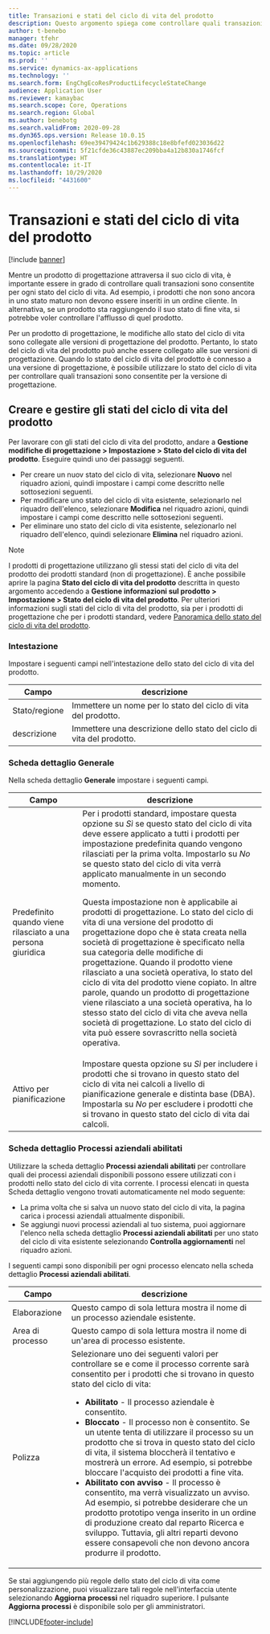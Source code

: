 ```yaml
---
title: Transazioni e stati del ciclo di vita del prodotto
description: Questo argomento spiega come controllare quali transazioni sono consentite per ogni stato del ciclo di vita mentre un prodotto di progettazione attraversa il suo ciclo di vita.
author: t-benebo
manager: tfehr
ms.date: 09/28/2020
ms.topic: article
ms.prod: ''
ms.service: dynamics-ax-applications
ms.technology: ''
ms.search.form: EngChgEcoResProductLifecycleStateChange
audience: Application User
ms.reviewer: kamaybac
ms.search.scope: Core, Operations
ms.search.region: Global
ms.author: benebotg
ms.search.validFrom: 2020-09-28
ms.dyn365.ops.version: Release 10.0.15
ms.openlocfilehash: 69ee39479424c1b629388c18e8bfefd023036d22
ms.sourcegitcommit: 5f21cfde36c43887ec209bba4a12b830a1746fcf
ms.translationtype: HT
ms.contentlocale: it-IT
ms.lasthandoff: 10/29/2020
ms.locfileid: "4431600"
---
```

# <a name="product-lifecycle-states-and-transactions"></a>Transazioni e stati del ciclo di vita del prodotto

[!include [banner](../includes/banner.md)]

Mentre un prodotto di progettazione attraversa il suo ciclo di vita, è importante essere in grado di controllare quali transazioni sono consentite per ogni stato del ciclo di vita. Ad esempio, i prodotti che non sono ancora in uno stato maturo non devono essere inseriti in un ordine cliente. In alternativa, se un prodotto sta raggiungendo il suo stato di fine vita, si potrebbe voler controllare l'afflusso di quel prodotto.

Per un prodotto di progettazione, le modifiche allo stato del ciclo di vita sono collegate alle versioni di progettazione del prodotto. Pertanto, lo stato del ciclo di vita del prodotto può anche essere collegato alle sue versioni di progettazione. Quando lo stato del ciclo di vita del prodotto è connesso a una versione di progettazione, è possibile utilizzare lo stato del ciclo di vita per controllare quali transazioni sono consentite per la versione di progettazione.

## <a name="create-and-manage-product-lifecycle-states"></a>Creare e gestire gli stati del ciclo di vita del prodotto

Per lavorare con gli stati del ciclo di vita del prodotto, andare a **Gestione modifiche di progettazione \> Impostazione \> Stato del ciclo di vita del prodotto**. Eseguire quindi uno dei passaggi seguenti.

- Per creare un nuov stato del ciclo di vita, selezionare **Nuovo** nel riquadro azioni, quindi impostare i campi come descritto nelle sottosezioni seguenti.
- Per modificare uno stato del ciclo di vita esistente, selezionarlo nel riquadro dell'elenco, selezionare **Modifica** nel riquadro azioni, quindi impostare i campi come descritto nelle sottosezioni seguenti.
- Per eliminare uno stato del ciclo di vita esistente, selezionarlo nel riquadro dell'elenco, quindi selezionare **Elimina** nel riquadro azioni.

> [!NOTE]
> I prodotti di progettazione utilizzano gli stessi stati del ciclo di vita del prodotto dei prodotti standard (non di progettazione). È anche possibile aprire la pagina **Stato del ciclo di vita del prodotto** descritta in questo argomento accedendo a **Gestione informazioni sul prodotto \> Impostazione \> Stato del ciclo di vita del prodotto**. Per ulteriori informazioni sugli stati del ciclo di vita del prodotto, sia per i prodotti di progettazione che per i prodotti standard, vedere [Panoramica dello stato del ciclo di vita del prodotto](../pim/product-lifecycle.md).

### <a name="header"></a>Intestazione

Impostare i seguenti campi nell'intestazione dello stato del ciclo di vita del prodotto.

| Campo | descrizione |
|---|---|
| Stato/regione | Immettere un nome per lo stato del ciclo di vita del prodotto. |
| descrizione | Immettere una descrizione dello stato del ciclo di vita del prodotto. |

### <a name="general-fasttab"></a>Scheda dettaglio Generale

Nella scheda dettaglio **Generale** impostare i seguenti campi.

| Campo | descrizione |
|---|---|
| Predefinito quando viene rilasciato a una persona giuridica | Per i prodotti standard, impostare questa opzione su *Sì* se questo stato del ciclo di vita deve essere applicato a tutti i prodotti per impostazione predefinita quando vengono rilasciati per la prima volta. Impostarlo su *No* se questo stato del ciclo di vita verrà applicato manualmente in un secondo momento.<p>Questa impostazione non è applicabile ai prodotti di progettazione. Lo stato del ciclo di vita di una versione del prodotto di progettazione dopo che è stata creata nella società di progettazione è specificato nella sua categoria delle modifiche di progettazione. Quando il prodotto viene rilasciato a una società operativa, lo stato del ciclo di vita del prodotto viene copiato. In altre parole, quando un prodotto di progettazione viene rilasciato a una società operativa, ha lo stesso stato del ciclo di vita che aveva nella società di progettazione. Lo stato del ciclo di vita può essere sovrascritto nella società operativa.</p> |
| Attivo per pianificazione | Impostare questa opzione su *Sì* per includere i prodotti che si trovano in questo stato del ciclo di vita nei calcoli a livello di pianificazione generale e distinta base (DBA). Impostarla su *No* per escludere i prodotti che si trovano in questo stato del ciclo di vita dai calcoli. |

### <a name="enabled-business-processes-fasttab"></a>Scheda dettaglio Processi aziendali abilitati

Utilizzare la scheda dettaglio **Processi aziendali abilitati** per controllare quali dei processi aziendali disponibili possono essere utilizzati con i prodotti nello stato del ciclo di vita corrente. I processi elencati in questa Scheda dettaglio vengono trovati automaticamente nel modo seguente:

- La prima volta che si salva un nuovo stato del ciclo di vita, la pagina carica i processi aziendali attualmente disponibili.
- Se aggiungi nuovi processi aziendali al tuo sistema, puoi aggiornare l'elenco nella scheda dettaglio **Processi aziendali abilitati** per uno stato del ciclo di vita esistente selezionando **Controlla aggiornamenti** nel riquadro azioni.

I seguenti campi sono disponibili per ogni processo elencato nella scheda dettaglio **Processi aziendali abilitati**.

| Campo | descrizione |
|---|---|
| Elaborazione | Questo campo di sola lettura mostra il nome di un processo aziendale esistente. |
| Area di processo | Questo campo di sola lettura mostra il nome di un'area di processo esistente. |
| Polizza | Selezionare uno dei seguenti valori per controllare se e come il processo corrente sarà consentito per i prodotti che si trovano in questo stato del ciclo di vita:<ul><li>**Abilitato** - Il processo aziendale è consentito.</li><li>**Bloccato** - Il processo non è consentito. Se un utente tenta di utilizzare il processo su un prodotto che si trova in questo stato del ciclo di vita, il sistema bloccherà il tentativo e mostrerà un errore. Ad esempio, si potrebbe bloccare l'acquisto dei prodotti a fine vita.</li><li>**Abilitato con avviso** - Il processo è consentito, ma verrà visualizzato un avviso. Ad esempio, si potrebbe desiderare che un prodotto prototipo venga inserito in un ordine di produzione creato dal reparto Ricerca e sviluppo. Tuttavia, gli altri reparti devono essere consapevoli che non devono ancora produrre il prodotto.</li></ul> |

Se stai aggiungendo più regole dello stato del ciclo di vita come personalizzazione, puoi visualizzare tali regole nell'interfaccia utente selezionando **Aggiorna processi** nel riquadro superiore. I pulsante **Aggiorna processi** è disponibile solo per gli amministratori.


[!INCLUDE[footer-include](../../includes/footer-banner.md)]